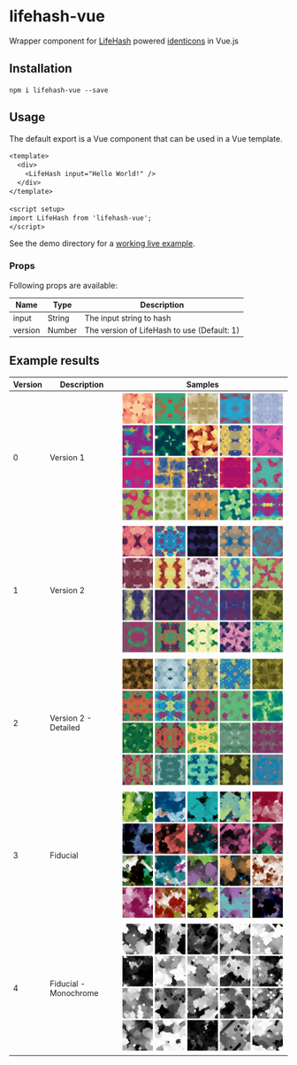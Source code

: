 # lifehash-vue
Wrapper component for [LifeHash](https://github.com/BlockchainCommons/lifehash.info) powered [identicons](https://en.wikipedia.org/wiki/Identicon) in Vue.js


## Installation
```
npm i lifehash-vue --save
```

## Usage
The default export is a Vue component that can be used in a Vue template.
```vue
<template>
  <div>
    <LifeHash input="Hello World!" />
  </div>
</template>

<script setup>
import LifeHash from 'lifehash-vue';
</script>
```
See the demo directory for a [working live example](https://leafy-raindrop-966db2.netlify.app).

### Props
Following props are available:

| Name | Type | Description |
| ---- | ---- | ----------- |
| input | String | The input string to hash |
| version | Number | The version of LifeHash to use (Default: 1) |

## Example results
| Version | Description           | Samples                                |
|---------|-----------------------|---------------------------------------|
| 0       | Version 1             | ![0](samples/version1.jpeg)           | 
| 1       | Version 2             | ![1](samples/version2.jpeg)           | 
| 2       | Version 2 - Detailed  | ![2](samples/detailed.jpeg)           | 
| 3       | Fiducial              | ![3](samples/fiducial.jpeg)           | 
| 4       | Fiducial - Monochrome | ![4](samples/grayscale-fiducial.jpeg) |
